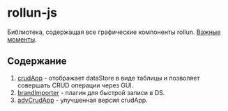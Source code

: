 # rollun-js
Библиотека, содержащая все графические компоненты rollun.
[Важные моменты]().

## Содержание
1. [crudApp](https://github.com/rollun-com/rollun-js/blob/master/docs/crudApp.md) - отображает dataStore в виде таблицы и позволяет совершать CRUD операции через GUI.
2. [brandImporter](https://github.com/rollun-com/rollun-js/blob/master/docs/brandImporter.md) - плагин для быстрой записи в DS.
3. [advCrudApp](https://github.com/rollun-com/rollun-js/blob/master/docs/advCrudApp.md) - улучшенная версия crudApp.
